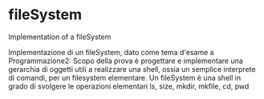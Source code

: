 # fileSystem
Implementation of a fileSystem

Implementazione di un fileSystem, dato come tema d'esame a Programmazione2:
Scopo della prova è progettare e implementare una gerarchia di oggetti utili a realizzare una shell, 
ossia un semplice interprete di comandi, per un filesystem elementare. 
Un fileSystem è una shell in grado di svolgere le operazioni elementari
ls, size, mkdir, mkfile, cd, pwd

